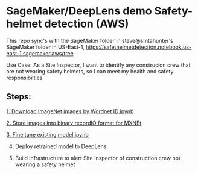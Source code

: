# SageMaker/DeepLens demo Safety-helmet detection (AWS)

This repo sync's with the SageMaker folder in steve@smtahunter's SageMaker folder in US-East-1,
https://safethelmetdetection.notebook.us-east-1.sagemaker.aws/tree

Use Case:
As a Site Inspector, I want to identify any construcion crew that are not wearing safety helmets, so I can meet my health and safety responsibilties

## Steps:

[1. Download ImageNet images by Wordnet ID.ipynb](https://github.com/Steve--Hunter/DeepLens-Safety-Helmet/tree/master/1.%20Download%20ImageNet%20images%20by%20Wordnet%20ID.ipynb)

[2. Store images into binary recordIO format for MXNEt](https://github.com/Steve--Hunter/DeepLens-Safety-Helmet/tree/master/2.%20Store%20images%20into%20binary%20recordIO%20format%20for%20MXNEt.ipynb)

[3. Fine tune existing model.ipynb](https://github.com/Steve--Hunter/DeepLens-Safety-Helmet/tree/master/3.%20Fine%20tune%20existing%20model.ipynb)

4. Deploy retrained model to DeepLens

5. Build infrastructure to alert Site Inspector of construction crew not wearing a safety helmet 

